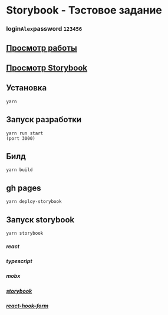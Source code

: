 # Storybook - Тэстовое задание

### login`Alex`password `123456`

## [Просмотр работы](https://storybook-n4c1o1mjn-storytest.vercel.app/)
## [Просмотр Storybook](https://igorpichnenko.github.io/storybook/?path=/story/alert--default)

## Установка

```
yarn
```

## Запуск разработки

```
yarn run start
(port 3000)
```

## Билд

```
yarn build
```

## gh pages

```
yarn deploy-storybook
```

## Запуск storybook

```
yarn storybook
```

##### react

##### typescript

##### mobx

##### [storybook](https://storybook.js.org/)

##### [react-hook-form](https://react-hook-form.com/)
